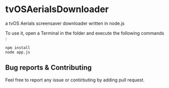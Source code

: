 # tvOSAerialsDownloader
a tvOS Aerials screensaver downloader written in node.js

To use it, open a Terminal in the folder and execute the following commands :
```
npm install
node app.js
```

## Bug reports & Contributing

Feel free to report any issue or contirbuting by adding pull request.
